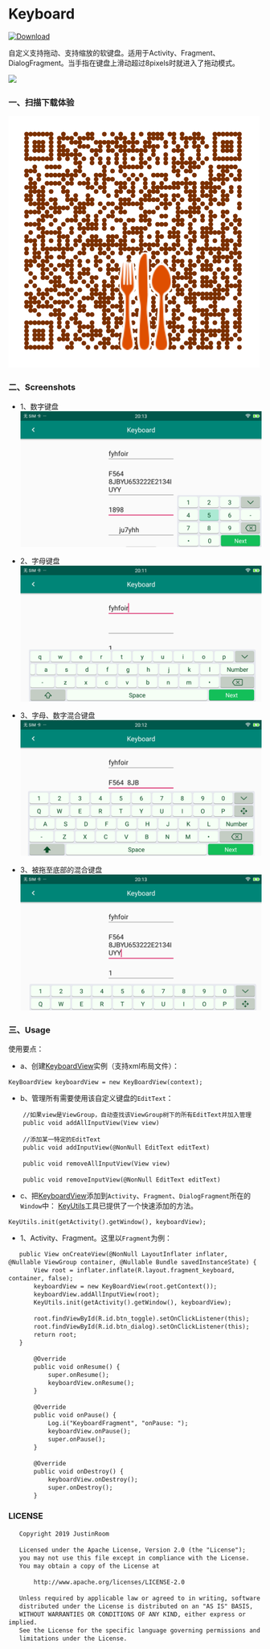 # Keyboard
[ ![Download](https://api.bintray.com/packages/justinquote/maven/keyboard-component/images/download.svg) ](https://bintray.com/justinquote/maven/keyboard-component/_latestVersion)

自定义支持拖动、支持缩放的软键盘。适用于Activity、Fragment、DialogFragment。当手指在键盘上滑动超过8pixels时就进入了拖动模式。


<a href='https://bintray.com/justinquote/maven/keyboard-component?source=watch' alt='Get automatic notifications about new "keyboard-component" versions'><img src='https://www.bintray.com/docs/images/bintray_badge_color.png'></a>

### 一、扫描下载体验
![](app/src/main/res/drawable/keboard_qr_code.png)

### 二、Screenshots
 + 1、数字键盘
 ![number_keyboard](output/shots/number_keyboard.png)
 
 + 2、字母键盘
 ![number_keyboard](output/shots/letter_keyboard.png)
  
+ 3、字母、数字混合键盘
 ![number_keyboard](output/shots/letter_number_keyboard.png)
 
 + 3、被拖至底部的混合键盘
  ![number_keyboard](output/shots/move_to_bottom_keyboard.png)
 
### 三、Usage
 使用要点：
 + a、创建[KeyboardView](keboardLibrary/src/main/java/jsc/kit/keyboard/KeyboardView.java)实例（支持xml布局文件）：
```
KeyBoardView keyboardView = new KeyBoardView(context);
```
+ b、管理所有需要使用该自定义键盘的`EditText`：
```
    //如果view是ViewGroup，自动查找该ViewGroup树下的所有EditText并加入管理
    public void addAllInputView(View view)

    //添加某一特定的EditText
    public void addInputView(@NonNull EditText editText)

    public void removeAllInputView(View view)

    public void removeInputView(@NonNull EditText editText)
```
+ c、把[KeyboardView](keboardLibrary/src/main/java/jsc/kit/keyboard/KeyboardView.java)添加到`Activity`、`Fragment`、`DialogFragment`所在的`Window`中：
[KeyUtils](keboardLibrary/src/main/java/jsc/kit/keyboard/KeyUtils.java)工具已提供了一个快速添加的方法。
```
KeyUtils.init(getActivity().getWindow(), keyboardView);
```
 
 + 1、Activity、Fragment。这里以`Fragment`为例：
 ```
    public View onCreateView(@NonNull LayoutInflater inflater, @Nullable ViewGroup container, @Nullable Bundle savedInstanceState) {
        View root = inflater.inflate(R.layout.fragment_keyboard, container, false);
        keyboardView = new KeyBoardView(root.getContext());
        keyboardView.addAllInputView(root);
        KeyUtils.init(getActivity().getWindow(), keyboardView);

        root.findViewById(R.id.btn_toggle).setOnClickListener(this);
        root.findViewById(R.id.btn_dialog).setOnClickListener(this);
        return root;
    }
    
        @Override
        public void onResume() {
            super.onResume();
            keyboardView.onResume();
        }
    
        @Override
        public void onPause() {
            Log.i("KeyboardFragment", "onPause: ");
            keyboardView.onPause();
            super.onPause();
        }
    
        @Override
        public void onDestroy() {
            keyboardView.onDestroy();
            super.onDestroy();
        }
```

### LICENSE
```
   Copyright 2019 JustinRoom

   Licensed under the Apache License, Version 2.0 (the "License");
   you may not use this file except in compliance with the License.
   You may obtain a copy of the License at

       http://www.apache.org/licenses/LICENSE-2.0

   Unless required by applicable law or agreed to in writing, software
   distributed under the License is distributed on an "AS IS" BASIS,
   WITHOUT WARRANTIES OR CONDITIONS OF ANY KIND, either express or implied.
   See the License for the specific language governing permissions and
   limitations under the License.
```

